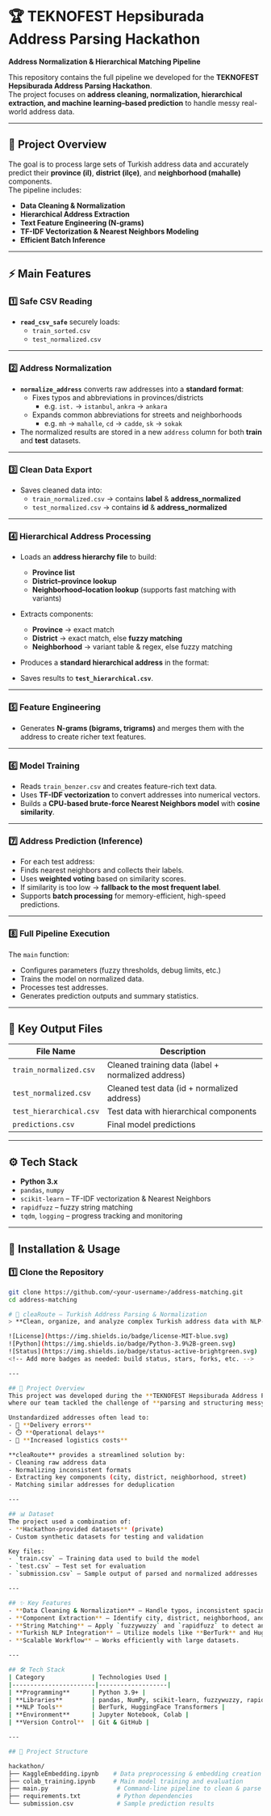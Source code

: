 # 🏆 TEKNOFEST Hepsiburada Address Parsing Hackathon  
**Address Normalization & Hierarchical Matching Pipeline**

This repository contains the full pipeline we developed for the **TEKNOFEST Hepsiburada Address Parsing Hackathon**.  
The project focuses on **address cleaning, normalization, hierarchical extraction, and machine learning–based prediction** to handle messy real-world address data.

---

## 📂 Project Overview
The goal is to process large sets of Turkish address data and accurately predict their **province (il)**, **district (ilçe)**, and **neighborhood (mahalle)** components.  
The pipeline includes:
- **Data Cleaning & Normalization**  
- **Hierarchical Address Extraction**  
- **Text Feature Engineering (N-grams)**  
- **TF-IDF Vectorization & Nearest Neighbors Modeling**  
- **Efficient Batch Inference**

---

## ⚡ Main Features

### 1️⃣ Safe CSV Reading
- **`read_csv_safe`** securely loads:
  - `train_sorted.csv`
  - `test_normalized.csv`

---

### 2️⃣ Address Normalization
- **`normalize_address`** converts raw addresses into a **standard format**:
  - Fixes typos and abbreviations in provinces/districts  
    - e.g. `ist.` → `istanbul`, `ankra` → `ankara`
  - Expands common abbreviations for streets and neighborhoods  
    - e.g. `mh` → `mahalle`, `cd` → `cadde`, `sk` → `sokak`
- The normalized results are stored in a new `address` column for both **train** and **test** datasets.

---

### 3️⃣ Clean Data Export
- Saves cleaned data into:
  - `train_normalized.csv` → contains **label** & **address_normalized**
  - `test_normalized.csv` → contains **id** & **address_normalized**

---

### 4️⃣ Hierarchical Address Processing
- Loads an **address hierarchy file** to build:
  - **Province list**
  - **District–province lookup**
  - **Neighborhood–location lookup** (supports fast matching with variants)
- Extracts components:
  - **Province** → exact match
  - **District** → exact match, else **fuzzy matching**
  - **Neighborhood** → variant table & regex, else fuzzy matching
- Produces a **standard hierarchical address** in the format:  

- Saves results to **`test_hierarchical.csv`**.

---

### 5️⃣ Feature Engineering
- Generates **N-grams (bigrams, trigrams)** and merges them with the address to create richer text features.

---

### 6️⃣ Model Training
- Reads `train_benzer.csv` and creates feature-rich text data.
- Uses **TF-IDF vectorization** to convert addresses into numerical vectors.
- Builds a **CPU-based brute-force Nearest Neighbors model** with **cosine similarity**.

---

### 7️⃣ Address Prediction (Inference)
- For each test address:
- Finds nearest neighbors and collects their labels.
- Uses **weighted voting** based on similarity scores.
- If similarity is too low → **fallback to the most frequent label**.
- Supports **batch processing** for memory-efficient, high-speed predictions.

---

### 8️⃣ Full Pipeline Execution
The `main` function:
- Configures parameters (fuzzy thresholds, debug limits, etc.)
- Trains the model on normalized data.
- Processes test addresses.
- Generates prediction outputs and summary statistics.

---

## 📁 Key Output Files
| File Name               | Description                                      |
|--------------------------|---------------------------------------------------|
| `train_normalized.csv`   | Cleaned training data (label + normalized address)|
| `test_normalized.csv`    | Cleaned test data (id + normalized address)       |
| `test_hierarchical.csv`  | Test data with hierarchical components            |
| `predictions.csv`        | Final model predictions                           |

---

## ⚙️ Tech Stack
- **Python 3.x**
- `pandas`, `numpy`
- `scikit-learn` – TF-IDF vectorization & Nearest Neighbors
- `rapidfuzz` – fuzzy string matching
- `tqdm`, `logging` – progress tracking and monitoring

---

## 🚀 Installation & Usage
### 1️⃣ Clone the Repository
```bash
git clone https://github.com/<your-username>/address-matching.git
cd address-matching

# 🚀 cleaRoute – Turkish Address Parsing & Normalization
> **Clean, organize, and analyze complex Turkish address data with NLP-powered accuracy.**

![License](https://img.shields.io/badge/license-MIT-blue.svg)
![Python](https://img.shields.io/badge/Python-3.9%2B-green.svg)
![Status](https://img.shields.io/badge/status-active-brightgreen.svg)
<!-- Add more badges as needed: build status, stars, forks, etc. -->

---

## 🎯 Project Overview
This project was developed during the **TEKNOFEST Hepsiburada Address Parsing Hackathon**,  
where our team tackled the challenge of **parsing and structuring messy Turkish addresses**.

Unstandardized addresses often lead to:
- 🚚 **Delivery errors**
- ⏱️ **Operational delays**
- 💸 **Increased logistics costs**

**cleaRoute** provides a streamlined solution by:
- Cleaning raw address data
- Normalizing inconsistent formats
- Extracting key components (city, district, neighborhood, street)
- Matching similar addresses for deduplication

---

## 📊 Dataset
The project used a combination of:
- **Hackathon-provided datasets** (private)
- Custom synthetic datasets for testing and validation

Key files:
- `train.csv` – Training data used to build the model  
- `test.csv` – Test set for evaluation  
- `submission.csv` – Sample output of parsed and normalized addresses

---

## ✨ Key Features
- **Data Cleaning & Normalization** – Handle typos, inconsistent spacing, and casing.
- **Component Extraction** – Identify city, district, neighborhood, and street details.
- **String Matching** – Apply `fuzzywuzzy` and `rapidfuzz` to detect and merge similar addresses.
- **Turkish NLP Integration** – Utilize models like **BerTurk** and HuggingFace **transformers** for better language understanding.
- **Scalable Workflow** – Works efficiently with large datasets.

---

## 🛠️ Tech Stack
| Category             | Technologies Used |
|-----------------------|-------------------|
| **Programming**      | Python 3.9+ |
| **Libraries**        | pandas, NumPy, scikit-learn, fuzzywuzzy, rapidfuzz, regex |
| **NLP Tools**        | BerTurk, HuggingFace Transformers |
| **Environment**      | Jupyter Notebook, Colab |
| **Version Control**  | Git & GitHub |

---

## 📁 Project Structure

hackathon/
├── KaggleEmbedding.ipynb    # Data preprocessing & embedding creation
├── colab_training.ipynb     # Main model training and evaluation
├── main.py                   # Command-line pipeline to clean & parse addresses
├── requirements.txt          # Python dependencies
└── submission.csv            # Sample prediction results
